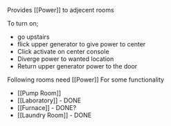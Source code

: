 Provides [[Power]] to adjecent rooms

To turn on; 
- go upstairs
- flick upper generator to give power to center
- Click activate on center console
- Diverge power to wanted location
- Return upper generator power to the door

Following rooms need [[Power]] For some functionality
- [[Pump Room]]
- [[Laboratory]] - DONE
- [[Furnace]] - DONE?
- [[Laundry Room]] - DONE